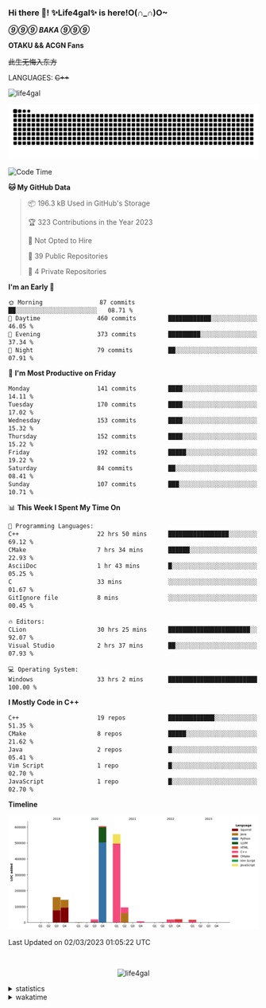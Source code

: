 ### Hi there 👋! ✨Life4gal✨ is here!O(∩_∩)O~

_**⑨⑨⑨ BAKA ⑨⑨⑨**_

**OTAKU && ACGN Fans**

~~此生无悔入东方~~

LANGUAGES: ~~C++~~

<p align="left"> <img src="https://komarev.com/ghpvc/?username=life4gal&label=Profile%20views&color=0e75b6&style=flat" alt="life4gal" /> </p>

![github contribution grid snake animation](https://raw.githubusercontent.com/Life4gal/Life4gal/snake_branch/github-contribution-grid-snake.svg)

<!--START_SECTION:waka-->
![Code Time](http://img.shields.io/badge/Code%20Time-2%2C847%20hrs%2023%20mins-blue)

**🐱 My GitHub Data** 

> 📦 196.3 kB Used in GitHub's Storage 
 > 
> 🏆 323 Contributions in the Year 2023
 > 
> 🚫 Not Opted to Hire
 > 
> 📜 39 Public Repositories 
 > 
> 🔑 4 Private Repositories 
 > 
**I'm an Early 🐤** 

```text
🌞 Morning                87 commits          ██░░░░░░░░░░░░░░░░░░░░░░░   08.71 % 
🌆 Daytime                460 commits         ████████████░░░░░░░░░░░░░   46.05 % 
🌃 Evening                373 commits         █████████░░░░░░░░░░░░░░░░   37.34 % 
🌙 Night                  79 commits          ██░░░░░░░░░░░░░░░░░░░░░░░   07.91 % 
```
📅 **I'm Most Productive on Friday** 

```text
Monday                   141 commits         ████░░░░░░░░░░░░░░░░░░░░░   14.11 % 
Tuesday                  170 commits         ████░░░░░░░░░░░░░░░░░░░░░   17.02 % 
Wednesday                153 commits         ████░░░░░░░░░░░░░░░░░░░░░   15.32 % 
Thursday                 152 commits         ████░░░░░░░░░░░░░░░░░░░░░   15.22 % 
Friday                   192 commits         █████░░░░░░░░░░░░░░░░░░░░   19.22 % 
Saturday                 84 commits          ██░░░░░░░░░░░░░░░░░░░░░░░   08.41 % 
Sunday                   107 commits         ███░░░░░░░░░░░░░░░░░░░░░░   10.71 % 
```


📊 **This Week I Spent My Time On** 

```text
💬 Programming Languages: 
C++                      22 hrs 50 mins      █████████████████░░░░░░░░   69.12 % 
CMake                    7 hrs 34 mins       ██████░░░░░░░░░░░░░░░░░░░   22.93 % 
AsciiDoc                 1 hr 43 mins        █░░░░░░░░░░░░░░░░░░░░░░░░   05.25 % 
C                        33 mins             ░░░░░░░░░░░░░░░░░░░░░░░░░   01.67 % 
GitIgnore file           8 mins              ░░░░░░░░░░░░░░░░░░░░░░░░░   00.45 % 

🔥 Editors: 
CLion                    30 hrs 25 mins      ███████████████████████░░   92.07 % 
Visual Studio            2 hrs 37 mins       ██░░░░░░░░░░░░░░░░░░░░░░░   07.93 % 

💻 Operating System: 
Windows                  33 hrs 2 mins       █████████████████████████   100.00 % 
```

**I Mostly Code in C++** 

```text
C++                      19 repos            █████████████░░░░░░░░░░░░   51.35 % 
CMake                    8 repos             █████░░░░░░░░░░░░░░░░░░░░   21.62 % 
Java                     2 repos             █░░░░░░░░░░░░░░░░░░░░░░░░   05.41 % 
Vim Script               1 repo              █░░░░░░░░░░░░░░░░░░░░░░░░   02.70 % 
JavaScript               1 repo              █░░░░░░░░░░░░░░░░░░░░░░░░   02.70 % 
```



**Timeline**

![Lines of Code chart](https://raw.githubusercontent.com/Life4gal/Life4gal/main/assets/bar_graph.png)


 Last Updated on 02/03/2023 01:05:22 UTC
<!--END_SECTION:waka-->

<img src="https://wakatime.com/share/@Life4gal/86c21846-f841-4004-aed1-e1165eb797d6.svg?sanitize=true" alt=""/>

<p align="center"> <img src="./images/⑨.jpg" alt="life4gal" /> </p>

<details>
	<summary>statistics</summary>
	<img src="https://github-profile-trophy.vercel.app/?username=life4gal" alt=""/>
	<img src="https://github-readme-stats.life4gal.vercel.app/api/top-langs/?username=Life4gal&hide=html&show_icons=true&theme=synthwave&cache_seconds=1800" alt=""/>
	<img src="https://github-readme-stats.life4gal.vercel.app/api?username=Life4gal&show_icons=true&theme=synthwave&cache_seconds=1800" alt=""/>
</details>

<details>
	<summary>wakatime</summary>
	<img src="https://wakatime.com/share/@Life4gal/404666b2-d1ff-4388-94e0-a1935d341f14.svg?sanitize=true" alt=""/>
	<img src="https://wakatime.com/share/@Life4gal/972212ce-6084-4d98-a326-1997606ddf37.svg?sanitize=true" alt=""/>
	<img src="https://wakatime.com/share/@Life4gal/7ae4ead0-e1fd-412a-afcb-da977a5ae5e9.svg?sanitize=true" alt=""/>
</details>
